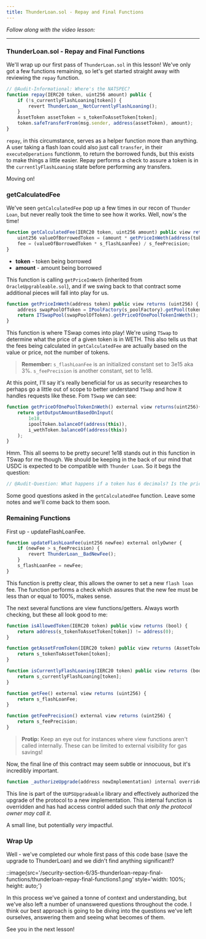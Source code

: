 ```yaml
---
title: ThunderLoan.sol - Repay and Final Functions
---
```


_Follow along with the video lesson:_

---

### ThunderLoan.sol - Repay and Final Functions

We'll wrap up our first pass of `ThunderLoan.sol` in this lesson! We've only got a few functions remaining, so let's get started straight away with reviewing the `repay` function.

```js
// @Audit-Informational: Where's the NATSPEC?
function repay(IERC20 token, uint256 amount) public {
    if (!s_currentlyFlashLoaning[token]) {
        revert ThunderLoan__NotCurrentlyFlashLoaning();
    }
    AssetToken assetToken = s_tokenToAssetToken[token];
    token.safeTransferFrom(msg.sender, address(assetToken), amount);
}
```

`repay`, in this circumstance, serves as a helper function more than anything. A user taking a flash loan could also just call `transfer`, in their `executeOperations` functionm, to return the borrowed funds, but this exists to make things a little easier. Repay performs a check to assure a token is in the `currentlyFlashLoaning` state before performing any transfers.

Moving on!

### getCalculatedFee

We've seen `getCalculatedFee` pop up a few times in our recon of `Thunder Loan`, but never really took the time to see how it works. Well, now's the time!

```js
function getCalculatedFee(IERC20 token, uint256 amount) public view returns (uint256 fee) {
    uint256 valueOfBorrowedToken = (amount * getPriceInWeth(address(token))) / s_feePrecision;
    fee = (valueOfBorrowedToken * s_flashLoanFee) / s_feePrecision;
}
```

- **token** - token being borrowed
- **amount** - amount being borrowed

This function is calling `getPriceInWeth` (inherited from `OracleUpgrableable.sol`), and if we swing back to that contract some additional pieces will fall into play for us.

```js
function getPriceInWeth(address token) public view returns (uint256) {
    address swapPoolOfToken = IPoolFactory(s_poolFactory).getPool(token);
    return ITSwapPool(swapPoolOfToken).getPriceOfOnePoolTokenInWeth();
}
```

This function is where TSwap comes into play! We're using `TSwap` to determine what the price of a given token is in WETH. This also tells us that the fees being calculated in `getCalculatedFee` are actually based on the value or price, not the number of tokens.

> **Remember:** `s_flashLoanFee` is an initialized constant set to 3e15 aka 3%. `s_feePrecision` is another constant, set to 1e18.

At this point, I'll say it's really beneficial for us as security researches to perhaps go a little out of scope to better understand `TSwap` and how it handles requests like these. Fom `TSwap` we can see:

```js
function getPriceOfOnePoolTokenInWeth() external view returns(uint256){
    return getOutputAmountBasedOnInput(
        1e18,
        ipoolToken.balanceOf(address(this)),
        i_wethToken.balanceOf(address(this))
    );
}
```

Hmm. This all seems to be pretty secure! 1e18 stands out in this function in TSwap for me though. We should be keeping in the back of our mind that USDC is expected to be compatible with `Thunder Loan`. So it begs the question:

```js
// @Audit-Question: What happens if a token has 6 decimals? Is the price wrong?
```

Some good questions asked in the `getCalculatedFee` function. Leave some notes and we'll come back to them soon.

### Remaining Functions

First up - updateFlashLoanFee.

```js
function updateFlashLoanFee(uint256 newFee) external onlyOwner {
    if (newFee > s_feePrecision) {
        revert ThunderLoan__BadNewFee();
    }
    s_flashLoanFee = newFee;
}
```

This function is pretty clear, this allows the owner to set a new `flash loan` fee. The function performs a check which assures that the new fee must be less than or equal to 100%, makes sense.

The next several functions are view functions/getters. Always worth checking, but these all look good to me:

```js
function isAllowedToken(IERC20 token) public view returns (bool) {
    return address(s_tokenToAssetToken[token]) != address(0);
}

function getAssetFromToken(IERC20 token) public view returns (AssetToken) {
    return s_tokenToAssetToken[token];
}

function isCurrentlyFlashLoaning(IERC20 token) public view returns (bool) {
    return s_currentlyFlashLoaning[token];
}

function getFee() external view returns (uint256) {
    return s_flashLoanFee;
}

function getFeePrecision() external view returns (uint256) {
    return s_feePrecision;
}
```

> **Protip:** Keep an eye out for instances where view functions aren't called internally. These can be limited to external visibility for gas savings!

Now, the final line of this contract may seem subtle or innocuous, but it's incredibly important.

```js
function _authorizeUpgrade(address newImplementation) internal override onlyOwner { }
```

This line is part of the `UUPSUpgradeable` library and effectively authorized the upgrade of the protocol to a new implementation. This internal function is overridden and has had access control added such that _only the protocol owner may call it_.

A small line, but potentially _very_ impactful.

### Wrap Up

Well - we've completed our whole first pass of this code base (save the upgrade to ThunderLoan) and we didn't find anything significant!?

::image{src='/security-section-6/35-thunderloan-repay-final-functions/thunderloan-repay-final-functions1.png' style='width: 100%; height: auto;'}

In this process we've gained a tonne of context and understanding, but we've also left a number of unanswered questions throughout the code. I think our best approach is going to be diving into the questions we've left ourselves, answering them and seeing what becomes of them.

See you in the next lesson!
